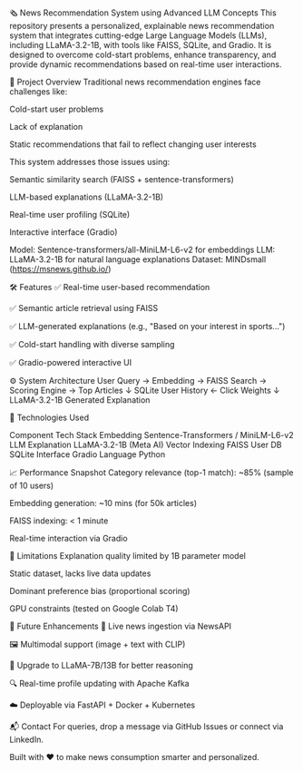 🗞️ News Recommendation System using Advanced LLM Concepts
This repository presents a personalized, explainable news recommendation system that integrates cutting-edge Large Language Models (LLMs), including LLaMA-3.2-1B, with tools like FAISS, SQLite, and Gradio. It is designed to overcome cold-start problems, enhance transparency, and provide dynamic recommendations based on real-time user interactions.

🚀 Project Overview
Traditional news recommendation engines face challenges like:

Cold-start user problems

Lack of explanation

Static recommendations that fail to reflect changing user interests

This system addresses those issues using:

Semantic similarity search (FAISS + sentence-transformers)

LLM-based explanations (LLaMA-3.2-1B)

Real-time user profiling (SQLite)

Interactive interface (Gradio)

Model: Sentence-transformers/all-MiniLM-L6-v2 for embeddings
LLM: LLaMA-3.2-1B for natural language explanations
Dataset: MINDsmall (https://msnews.github.io/)

🛠️ Features
✅ Real-time user-based recommendation

✅ Semantic article retrieval using FAISS

✅ LLM-generated explanations (e.g., "Based on your interest in sports...")

✅ Cold-start handling with diverse sampling

✅ Gradio-powered interactive UI

⚙️ System Architecture
User Query → Embedding → FAISS Search → Scoring Engine → Top Articles
↓
SQLite User History ← Click Weights
↓
LLaMA-3.2-1B Generated Explanation

🧪 Technologies Used

Component	Tech Stack
Embedding	Sentence-Transformers / MiniLM-L6-v2
LLM Explanation	LLaMA-3.2-1B (Meta AI)
Vector Indexing	FAISS
User DB	SQLite
Interface	Gradio
Language	Python

📈 Performance Snapshot
Category relevance (top-1 match): ~85% (sample of 10 users)

Embedding generation: ~10 mins (for 50k articles)

FAISS indexing: < 1 minute

Real-time interaction via Gradio

🚧 Limitations
Explanation quality limited by 1B parameter model

Static dataset, lacks live data updates

Dominant preference bias (proportional scoring)

GPU constraints (tested on Google Colab T4)

📌 Future Enhancements
🔄 Live news ingestion via NewsAPI

🖼️ Multimodal support (image + text with CLIP)

🧠 Upgrade to LLaMA-7B/13B for better reasoning

🔍 Real-time profile updating with Apache Kafka

☁️ Deployable via FastAPI + Docker + Kubernetes


📬 Contact
For queries, drop a message via GitHub Issues or connect via LinkedIn.

Built with ❤️ to make news consumption smarter and personalized.
